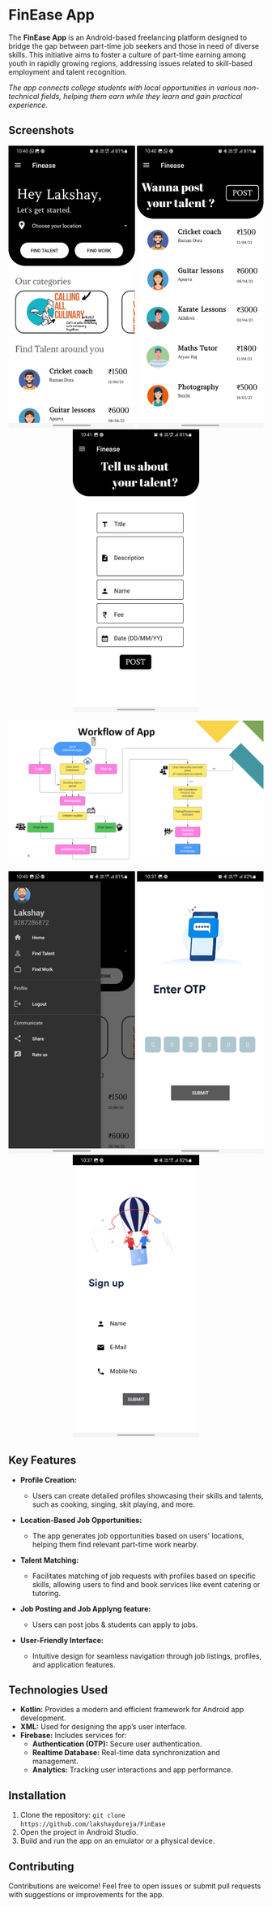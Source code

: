 # FinEase App

The **FinEase App** is an Android-based freelancing platform designed to bridge the gap between part-time job seekers and those in need of diverse skills. This initiative aims to foster a culture of part-time earning among youth in rapidly growing regions, addressing issues related to skill-based employment and talent recognition.

*The app connects college students with local opportunities in various non-technical fields, helping them earn while they learn and gain practical experience.*

## Screenshots

<p align="center">
<img src="https://github.com/lakshaydureja/FinEase/blob/master/readmeImgs/home.jpg?raw=true" alt="Homepage of app" width="250"/>
<img src="https://github.com/lakshaydureja/FinEase/blob/master/readmeImgs/talent.jpg?raw=true" alt="Job Listings Screen" width="250"/>
<img src="https://github.com/lakshaydureja/FinEase/blob/master/readmeImgs/talent%20post.jpg?raw=true" alt="" width="250"/>
</p>
<p align="center">
<img src="https://github.com/lakshaydureja/FinEase/blob/master/readmeImgs/workflow.png?raw=true" alt="flow of app" width="750"/>
</p>
<p align="center">
<img src="https://github.com/lakshaydureja/FinEase/blob/master/readmeImgs/Navigation%20Drawer.jpg?raw=true" alt="" width="250"/>
<img src="https://github.com/lakshaydureja/FinEase/blob/master/readmeImgs/otp%20screen.jpg?raw=true" alt="otp Screen" width="250"/>
<img src="https://github.com/lakshaydureja/FinEase/blob/master/readmeImgs/sign%20up.jpg?raw=true" alt="sign up page" width="250"/>
</p>


## Key Features

- **Profile Creation:**
  - Users can create detailed profiles showcasing their skills and talents, such as cooking, singing, skit playing, and more.

- **Location-Based Job Opportunities:**
  - The app generates job opportunities based on users' locations, helping them find relevant part-time work nearby.

- **Talent Matching:**
  - Facilitates matching of job requests with profiles based on specific skills, allowing users to find and book services like event catering or tutoring.

- **Job Posting and Job Applyng feature:**
  - Users can post jobs & students can apply to jobs.

- **User-Friendly Interface:**
  - Intuitive design for seamless navigation through job listings, profiles, and application features.

## Technologies Used

- **Kotlin:** Provides a modern and efficient framework for Android app development.
- **XML:** Used for designing the app’s user interface.
- **Firebase:** Includes services for:
  - **Authentication (OTP):** Secure user authentication.
  - **Realtime Database:** Real-time data synchronization and management.
  - **Analytics:** Tracking user interactions and app performance.

## Installation

1. Clone the repository: `git clone https://github.com/lakshaydureja/FinEase`
2. Open the project in Android Studio.
3. Build and run the app on an emulator or a physical device.

## Contributing

Contributions are welcome! Feel free to open issues or submit pull requests with suggestions or improvements for the app.

